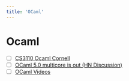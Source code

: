 ```yaml
---
title: 'OCaml'
---
```


# Ocaml

-   [ ] [CS3110 Ocaml Cornell](https://cs3110.github.io/textbook/cover.html)
-   [ ] [OCaml 5.0 multicore is out (HN Discussion)](https://news.ycombinator.com/item?id=34013767)
-   [ ] [OCaml Videos](https://watch.ocaml.org/)
